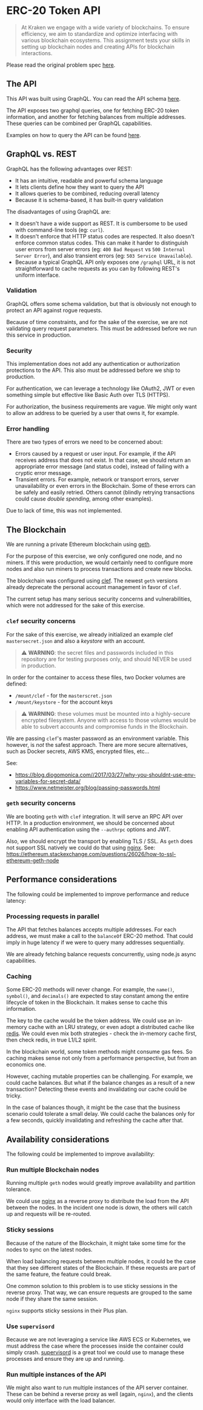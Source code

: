 # ERC-20 Token API

> At Kraken we engage with a wide variety of blockchains. To ensure efficiency, we aim to standardize and optimize interfacing with various blockchain ecosystems.
> This assignment tests your skills in setting up blockchain nodes and creating APIs for blockchain interactions.

Please read the original problem spec [here](/README.spec.md).

## The API

This API was built using GraphQL. You can read the API schema [here](/api/schema.graphql).

The API exposes two graphql queries, one for fetching ERC-20 token information, and another for fetching balances from multiple addresses. These queries can be combined per GraphQL capabilities.

Examples on how to query the API can be found [here](/api/examples).

## GraphQL vs. REST

GraphQL has the following advantages over REST:

- It has an intuitive, readable and powerful schema language
- It lets clients define how they want to query the API
- It allows queries to be combined, reducing overall latency
- Because it is schema-based, it has built-in query validation

The disadvantages of using GraphQL are:

- It doesn't have a wide support as REST. It is cumbersome to be used with command-line tools (eg: `curl`).
- It doesn't enforce that HTTP status codes are respected. It also doesn't enforce common status codes. This can make it harder to distinguish user errors from server errors (eg: `400 Bad Request` vs `500 Internal Server Error`), and also transient errors (eg: `503 Service Unavailable`).
- Because a typical GraphQL API only exposes one `/graphql` URL, it is not straightforward to cache requests as you can by following REST's uniform interface.

### Validation

GraphQL offers some schema validation, but that is obviously not enough to protect an API against rogue requests.

Because of time constraints, and for the sake of the exercise, we are not validating query request parameters. This must be addressed before we run this service in production.

### Security

This implementation does not add any authentication or authorization protections to the API. This also must be addressed before we ship to production.

For authentication, we can leverage a technology like OAuth2, JWT or even something simple but effective like Basic Auth over TLS (HTTPS).

For authorization, the business requirements are vague. We might only want to allow an address to be queried by a user that owns it, for example.  

### Error handling

There are two types of errors we need to be concerned about:

- Errors caused by a request or user input. For example, if the API receives address that does not exist. In that case, we should return an appropriate error message (and status code), instead of failing with a cryptic error message.
- Transient errors. For example, network or transport errors, server unavailability or even errors in the Blockchain. Some of these errors can be safely and easily retried. Others cannot (blindly retrying transactions could cause _double spending_, among other examples).   

Due to lack of time, this was not implemented.

## The Blockchain

We are running a private Ethereum blockchain using [geth](https://geth.ethereum.org).

For the purpose of this exercise, we only configured one node, and no miners. If this were production, we would certainly need to configure more nodes and also run miners to process transactions and create new blocks.

The blockchain was configured using [clef](https://geth.ethereum.org/docs/tools/clef/introduction). The newest `geth` versions already deprecate the personal account management in favor of `clef`.

The current setup has many serious security concerns and vulnerabilities, which were not addressed for the sake of this exercise.

### `clef` security concerns

For the sake of this exercise, we already initialized an example clef `mastersecret.json` and also a _keystore_ with an account. 

> ⚠️ **WARNING**: the secret files and passwords included in this repository are for testing purposes only, and should NEVER be used in production.

In order for the container to access these files, two Docker volumes are defined:

- `/mount/clef` - for the `masterscret.json`
- `/mount/keystore` - for the account keys 

> ⚠️ **WARNING**: these volumes must be mounted into a highly-secure encrypted filesystem. Anyone with access to those volumes would be able to subvert accounts and compromise funds in the Blockchain.

We are passing `clef`'s master password as an environment variable. This however, is _not_ the safest approach. There are more secure alternatives, such as Docker secrets, AWS KMS, encrypted files, etc...

See:
   - https://blog.diogomonica.com//2017/03/27/why-you-shouldnt-use-env-variables-for-secret-data/
   - https://www.netmeister.org/blog/passing-passwords.html

### `geth` security concerns

We are booting `geth` with `clef` integration. It will serve an RPC API over HTTP. In a production environment, we should be concerned about enabling API authentication using the `--authrpc` options and JWT.

Also, we should encrypt the transport by enabling TLS / SSL. As `geth` does not support SSL natively we could do that using [nginx](https://www.nginx.com). See: https://ethereum.stackexchange.com/questions/26026/how-to-ssl-ethereum-geth-node

## Performance considerations

The following could be implemented to improve performance and reduce latency:

### Processing requests in parallel

The API that fetches balances accepts multiple addresses. For each address, we must make a call to the `balanceOf` ERC-20 method. That could imply in huge latency if we were to query many addresses sequentially.

We are already fetching balance requests concurrently, using node.js async capabilities.

### Caching

Some ERC-20 methods will never change. For example, the `name()`, `symbol()`, and `decimals()` are expected to stay constant among the entire lifecycle of token in the Blockchain. It makes sense to cache this information.

The key to the cache would be the token address. We could use an in-memory cache with an LRU strategy, or even adopt a distributed cache like [redis](https://redis.io). We could even mix both strategies - check the in-memory cache first, then check redis, in true L1/L2 spirit. 

In the blockchain world, some token methods might consume gas fees. So caching makes sense not only from a performance perspective, but from an economics one.  

However, caching mutable properties can be challenging. For example, we could cache balances. But what if the balance changes as a result of a new transaction? Detecting these events and invalidating our cache could be tricky.

In the case of balances though, it might be the case that the business scenario could tolerate a small delay. We could cache the balances only for a few seconds, quickly invalidating and refreshing the cache after that. 

## Availability considerations

The following could be implemented to improve availability:

### Run multiple Blockchain nodes

Running multiple `geth` nodes would greatly improve availability and partition tolerance.

We could use [nginx](https://www.nginx.com) as a reverse proxy to distribute the load from the API between the nodes. In the incident one node is down, the others will catch up and requests will be re-routed.

### Sticky sessions

Because of the nature of the Blockchain, it might take some time for the nodes to sync on the latest nodes. 

When load balancing requests between multiple nodes, it could be the case that they see different states of the Blockchain. If these requests are part of the same feature, the feature could break.

One common solution to this problem is to use sticky sessions in the reverse proxy. That way, we can ensure requests are grouped to the same node if they share the same session. 

`nginx` supports sticky sessions in their Plus plan.

### Use `supervisord`

Because we are not leveraging a service like AWS ECS or Kubernetes, we must address the case where the processes inside the container could simply crash. [supervisord](http://supervisord.org) is a great tool we could use to manage these processes and ensure they are up and running.

### Run multiple instances of the API

We might also want to run multiple instances of the API server container. These can be behind a reverse proxy as well (again, `nginx`), and the clients would only interface with the load balancer. 
